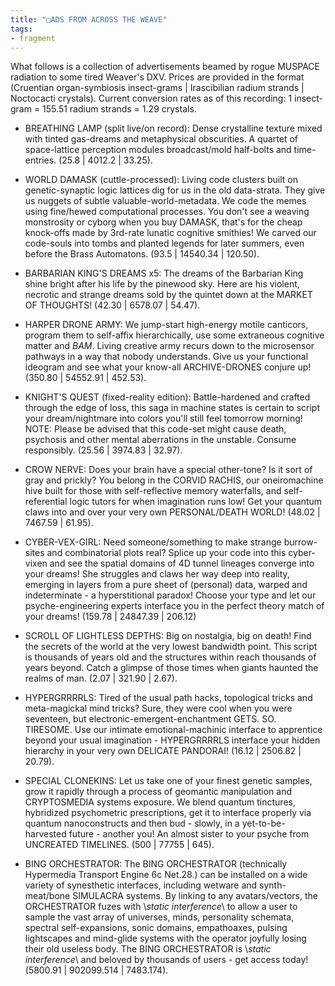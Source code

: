 ```yaml
---
title: "□ADS FROM ACROSS THE WEAVE"
tags:
- fragment
---
```

What follows is a collection of advertisements beamed by rogue MUSPACE radiation to some tired Weaver's DXV. Prices are provided in the format (Cruentian organ-symbiosis insect-grams | Irascibilian radium strands | Noctocacti crystals). Current conversion rates as of this recording: 1 insect-gram = 155.51 radium strands = 1.29 crystals.

- BREATHING LAMP (split live/on record): Dense crystalline texture mixed with tinted gas-dreams and metaphysical obscurities. A quartet of space-lattice perception modules broadcast/mold half-bolts and time-entries. (25.8 | 4012.2 | 33.25).

- WORLD DAMASK (cuttle-processed): Living code clusters built on genetic-synaptic logic lattices dig for us in the old data-strata. They give us nuggets of subtle valuable-world-metadata. We code the memes using fine/hewed computational processes. You don't see a weaving monstrosity or cyborg when you buy DAMASK, that's for the cheap knock-offs made by 3rd-rate lunatic cognitive smithies! We carved our code-souls into tombs and planted legends for later summers, even before the Brass Automatons. (93.5 | 14540.34 | 120.50).

- BARBARIAN KING'S DREAMS x5: The dreams of the Barbarian King shine bright after his life by the pinewood sky. Here are his violent, necrotic and strange dreams sold by the quintet down at the MARKET OF THOUGHTS! (42.30 | 6578.07 | 54.47).

- HARPER DRONE ARMY: We jump-start high-energy motile canticors, program them to self-affix hierarchically, use some extraneous cognitive matter and *BAM*. Living creative army recurs down to the microsensor pathways in a way that nobody understands. Give us your functional ideogram and see what your know-all ARCHIVE-DRONES conjure up! (350.80 | 54552.91 | 452.53).

- KNIGHT'S QUEST (fixed-reality edition): Battle-hardened and crafted through the edge of loss, this saga in machine states is certain to script your dream/nightmare into colors you'll still feel tomorrow morning! NOTE: Please be advised that this code-set might cause death, psychosis and other mental aberrations in the unstable. Consume responsibly. (25.56 | 3974.83 | 32.97).

- CROW NERVE: Does your brain have a special other-tone? Is it sort of gray and prickly? You belong in the CORVID RACHIS, our oneiromachine hive built for those with self-reflective memory waterfalls, and self-referential logic tutors for when imagination runs low! Get your quantum claws into and over your very own PERSONAL/DEATH WORLD! (48.02 | 7467.59 | 61.95).

- CYBER-VEX-GIRL: Need someone/something to make strange burrow-sites and combinatorial plots real? Splice up your code into this cyber-vixen and see the spatial domains of 4D tunnel lineages converge into your dreams! She struggles and claws her way deep into reality, emerging in layers from a pure sheet of (personal) data, warped and indeterminate - a hyperstitional paradox! Choose your type and let our psyche-engineering experts interface you in the perfect theory match of your dreams! (159.78 | 24847.39 | 206.12)

- SCROLL OF LIGHTLESS DEPTHS: Big on nostalgia, big on death! Find the secrets of the world at the very lowest bandwidth point. This script is thousands of years old and the structures within reach thousands of years beyond. Catch a glimpse of those times when giants haunted the realms of man. (2.07 | 321.90 | 2.67).

- HYPERGRRRRLS: Tired of the usual path hacks, topological tricks and meta-magickal mind tricks? Sure, they were cool when you were seventeen, but electronic-emergent-enchantment GETS. SO. TIRESOME. Use our intimate emotional-machinic interface to apprentice beyond your usual imagination - HYPERGRRRRLS interface your hidden hierarchy in your very own DELICATE PANDORAI! (16.12 | 2506.82 | 20.79).

- SPECIAL CLONEKINS: Let us take one of your finest genetic samples, grow it rapidly through a process of geomantic manipulation and CRYPTOSMEDIA systems exposure. We blend quantum tinctures, hybridized psychometric prescriptions, get it to interface properly via quantum nanoconstructs and then bud - slowly, in a yet-to-be-harvested future - another you! An almost sister to your psyche from UNCREATED TIMELINES. (500 | 77755 | 645).

- BING ORCHESTRATOR: The BING ORCHESTRATOR (technically Hypermedia Transport Engine 6c Net.28.) can be installed on a wide variety of synesthetic interfaces, including wetware and synth-meat/bone SIMULACRA systems. By linking to any avatars/vectors, the ORCHESTRATOR fuzes with \\*static interference*\\ to allow a user to sample the vast array of universes, minds, personality schemata, spectral self-expansions, sonic domains, empathoaxes, pulsing lightscapes and mind-glide systems with the operator joyfully losing their old useless body. The BING ORCHESTRATOR is \\*static interference*\\ and beloved by thousands of users - get access today! (5800.91 | 902099.514 | 7483.174).
